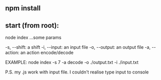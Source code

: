 ## npm install
## start (from root):
node index ...some params

-s, --shift: a shift
-i, --input: an input file
-o, --output: an output file
-a, --action: an action encode/decode



EXAMPLE:
node index -s 7 -a decode -o ./output.txt -i ./input.txt 

P.S. my .js work with input file. I couldn't realise type input to console